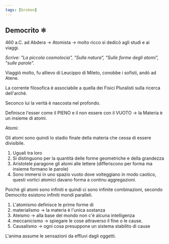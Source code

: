 ```yaml
---
tags: [broken]
---
```

## Democrito ⚛️

460 a.C. ad Abdera → Atomista → molto ricco si dedicò agli studi e ai viaggi.

_Scrive: "La piccola cosmolocia", "Sulla natura", "Sulle forme degli atomi", "sulle parole"._

Viaggiò molto, fu allievo di Leucippo di Mileto, conobbe i sofisti, andò ad Atene.

La corrente filosofica è associabile a quella dei Fisici Pluralisti sulla ricerca dell'archè.

Seconco lui la verità è nascosta nel profondo.

Definisce l'esser come il PIENO e il non essere con il VUOTO → la Materia è un insieme di atomi.

Atomi:

Gli atomi sono quindi lo stadio finale della materia che cessa di essere divisibile.

1.  Uguali tra loro
2.  Si distinguono per la quantità delle forme geometriche e della grandezza
3.  Aristotele paragone gli atomi alle lettere (differiscono per forma ma insieme formano le parole)
4.  Sono immersi in uno spazio vuoto dove volteggiano in modo caotico, questi vortici atomici davano forma a continu aggregazioni.

Poichè gli atomi sono infiniti e quindi ci sono infinite combinazioni, secondo Democrito esistono infiniti mondi paralleli.

1.  L'atomismo definisce le prime forme di
2.  materialismo → la materia è l'unica sostanza
3.  Ateismo → alla base del mondo non c'è alcuna intelligenza
4.  meccanicismo → spiegare le cose attraverso il fine o le cause.
5.  Causalismo → ogni cosa presuppone un sistema stabilito di cause

L'anima assume le sensazioni da effluvi dagli oggetti.